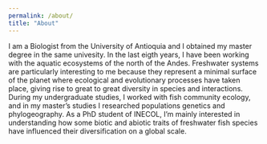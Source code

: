 ```yaml
---
permalink: /about/
title: "About"
---
```


  I am a Biologist from the University of Antioquia and I obtained my master degree in the same univesity.
  In the last eigth years, I have been working with the aquatic ecosystems of the north of the Andes.
  Freshwater systems are particularly interesting to me because they represent a minimal surface of the planet
  where ecological and evolutionary processes have taken place, giving rise to great to great diversity
  in species and interactions. During my undergraduate studies, I worked with fish community ecology,
  and in my master’s studies I researched populations genetics and phylogeography.
  As a PhD student of INECOL, I’m mainly interested in understanding how some biotic and abiotic traits of freshwater fish
  species have influenced their diversification on a global scale.